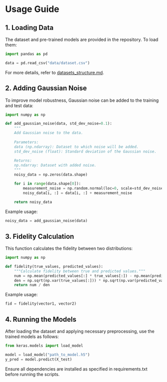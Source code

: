 # Usage Guide

## 1. Loading Data
The dataset and pre-trained models are provided in the repository. To load them:

```python
import pandas as pd

data = pd.read_csv("data/dataset.csv")
```
For more details, refer to [datasets_structure.md](datasets_structure.md).

## 2. Adding Gaussian Noise
To improve model robustness, Gaussian noise can be added to the training and test data:

```python
import numpy as np

def add_gaussian_noise(data, std_dev_noise=0.1):
    """
    Add Gaussian noise to the data.
    
    Parameters:
    data (np.ndarray): Dataset to which noise will be added.
    std_dev_noise (float): Standard deviation of the Gaussian noise.
    
    Returns:
    np.ndarray: Dataset with added noise.
    """
    noisy_data = np.zeros(data.shape)

    for i in range(data.shape[0]):
        measurement_noise = np.random.normal(loc=0, scale=std_dev_noise, size=data.shape[1])
        noisy_data[i, :] = data[i, :] + measurement_noise
        
    return noisy_data
```

Example usage:
```python
noisy_data = add_gaussian_noise(data)
```

## 3. Fidelity Calculation
This function calculates the fidelity between two distributions:

```python
import numpy as np

def fidelity(true_values, predicted_values):
    """Calculate fidelity between true and predicted values."""
    num = np.mean(predicted_values[:] * true_values[:]) - np.mean(predicted_values[:]) * np.mean(true_values[:])
    den = np.sqrt(np.var(true_values[:])) * np.sqrt(np.var(predicted_values[:]))
    return num / den
```

Example usage:

```python
fid = fidelity(vector1, vector2)
```

## 4. Running the Models

After loading the dataset and applying necessary preprocessing, use the trained models as follows:

```python
from keras.models import load_model

model = load_model("path_to_model.h5")
y_pred = model.predict(X_test)
```

Ensure all dependencies are installed as specified in requirements.txt before running the scripts.

